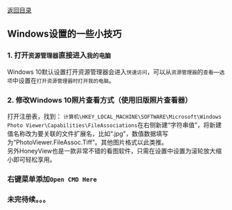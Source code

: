 [返回目录](../../catalogue.md)
## Windows设置的一些小技巧
### 1. 打开`资源管理器`直接进入`我的电脑`
Windows 10默认设置打开资源管理器会进入`快速访问`，可以从`资源管理器`的`查看`—`选项`中设置在`打开资源管理器时打开我的电脑`。
### 2. 修改Windows 10照片查看方式（使用旧版照片查看器）
打开注册表，找到：
`计算机\HKEY_LOCAL_MACHINE\SOFTWARE\Microsoft\Windows Photo Viewer\Capabilities\FileAssociations`在右侧新建“字符串值”，将新建值名称改为要关联的文件扩展名，比如“.jpg”，数值数据填写为“PhotoViewer.FileAssoc.Tiff”。其他图片格式以此类推。  
另外HoneyView也是一款非常不错的看图软件，只需在设置中设置为滚轮放大缩小即可轻松享用。  
### 右键菜单添加`Open CMD Here`
### 未完待续。。。 
